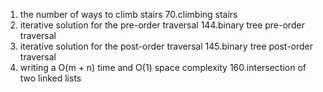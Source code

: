 1. the number of ways to climb stairs 70.climbing stairs
2. iterative solution for the pre-order traversal 144.binary tree pre-order traversal
3. iterative solution for the post-order traversal 145.binary tree post-order traversal
4. writing a O(m + n) time and O(1) space complexity 160.intersection of two linked lists